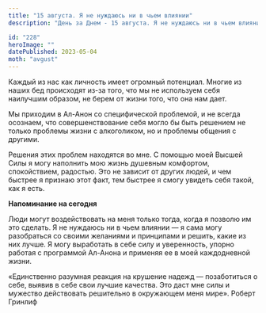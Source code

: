 ```yaml
---
title: "15 августа. Я не нуждаюсь ни в чьем влиянии"
description: "День за Днем - 15 августа. Я не нуждаюсь ни в чьем влиянии"

id: "228"
heroImage: ""
datePublished: 2023-05-04
moth: "avgust"
---
```


Каждый из нас как личность имеет огромный потенциал. Многие из наших бед
происходят из-за того, что мы не используем себя наилучшим образом, не берем
от жизни того, что она нам дает.

Мы приходим в Ал-Анон со специфической проблемой, и не всегда осознаем, что
совершенствование себя могло бы быть решением не только проблемы жизни с
алкоголиком, но и проблемы общения с другими.

Решения этих проблем находятся во мне. С помощью моей Высшей Силы я могу
наполнить мою жизнь душевным комфортом, спокойствием, радостью. Это не зависит
от других людей, и чем быстрее я признаю этот факт, тем быстрее я смогу
увидеть себя такой, как я есть.

**Напоминание на сегодня**

Люди могут воздействовать на меня только тогда, когда я позволю им это
сделать. Я не нуждаюсь ни в чьем влиянии — я сама могу разобраться со своими
желаниями и принципами и решить, какие из них лучше. Я могу выработать в себе
силу и уверенность, упорно работая с программой Ал-Анона и применяя ее в моей
каждодневной жизни.

«Единственно разумная реакция на крушение надежд — позаботиться о себе, выявив
в себе свои лучшие качества. Это даст мне силы и мужество действовать
решительно в окружающем меня мире». Роберт Гринлиф
